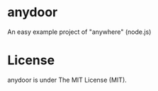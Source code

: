 # anydoor
An easy example project of "anywhere" (node.js)

# License
anydoor is under The MIT License (MIT).
